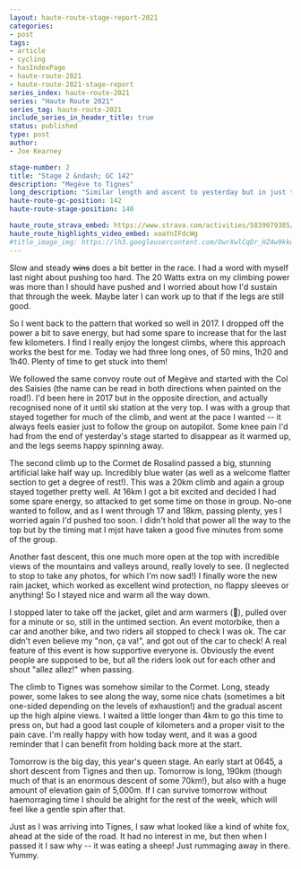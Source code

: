 ```yaml
---
layout: haute-route-stage-report-2021
categories:
- post
tags:
- article
- cycling
- hasIndexPage
- haute-route-2021
- haute-route-2021-stage-report
series_index: haute-route-2021
series: "Haute Route 2021"
series_tag: haute-route-2021
include_series_in_header_title: true
status: published
type: post
author:
- Joe Kearney

stage-number: 2
title: "Stage 2 &ndash; GC 142"
description: "Megève to Tignes"
long_description: "Similar length and ascent to yesterday but in just three long climbs."
haute-route-gc-position: 142
haute-route-stage-position: 140

haute_route_strava_embed: https://www.strava.com/activities/5839079385/embed/f83c7909f2eea00a503f456b7f50359d422ec5ac
haute_route_highlights_video_embed: xoaYnIFdcWg
#title_image_img: https://lh3.googleusercontent.com/OwrXwlCqDr_HZ4w9kkw6RF0tiRyChtNTL_z1ESwAVF11m9n6VQGi6-wn054tPEcx0XSmD3EDXcT8Wo1ZWBXZcJSOTGzI7Ut2C4-vPuwR2oWRAish0JsxNDQvRnHWw8kM1yfnD13pjz8=w960-h540
---
```


<!--(More photos [here](https://photos.app.goo.gl/fCKj5x7T1g6v16CU9))-->

Slow and steady ~~wins~~ does a bit better in the race. I had a word with myself last night about pushing too hard. The 20 Watts extra on my climbing power was more than I should have pushed and I worried about how I'd sustain that through the week. Maybe later I can work up to that if the legs are still good.

So I went back to the pattern that worked so well in 2017. I dropped off the power a bit to save energy, but had some spare to increase that for the last few kilometers. I find I really enjoy the longest climbs, where this approach works the best for me. Today we had three long ones, of 50 mins, 1h20 and 1h40. Plenty of time to get stuck into them!

We followed the same convoy route out of Megève and started with the Col des Saisies (the name can be read in both directions when painted on the road!). I'd been here in 2017 but in the opposite direction, and actually recognised none of it until ski station at the very top. I was with a group that stayed together for much of the climb, and went at the pace I wanted -- it always feels easier just to follow the group on autopilot. Some knee pain I'd had from the end of yesterday's stage started to disappear as it warmed up, and the legs seems happy spinning away.

The second climb up to the Cormet de Rosalind passed a big, stunning artificial lake half way up. Incredibly blue water (as well as a welcome flatter section to get a degree of rest!). This was a 20km climb and again a group stayed together pretty well. At 16km I got a bit excited and decided I had some spare energy, so attacked to get some time on those in group. No-one wanted to follow, and as I went through 17 and 18km, passing plenty, yes I worried again I'd pushed too soon. I didn't hold that power all the way to the top but by the timing mat I mjst have taken a good five minutes from some of the group.

Another fast descent, this one much more open at the top with incredible views of the mountains and valleys around, really lovely to see. (I neglected to stop to take any photos, for which I'm now sad!) I finally wore the new rain jacket, which worked as excellent wind protection, no flappy sleeves or anything! So I stayed nice and warm all the way down.

I stopped later to take off the jacket, gilet and arm warmers (🥵), pulled over for a minute or so, still in the untimed section. An event motorbike, then a car and another bike, and two riders all stopped to check I was ok. The car didn't even believe my "non, ça va!", and got out of the car to check! A real feature of this event is how supportive everyone is. Obviously the event people are supposed to be, but all the riders look out for each other and shout "allez allez!" when passing.

The climb to Tignes was somehow similar to the Cormet. Long, steady power, some lakes to see along the way, some nice chats (sometimes a bit one-sided depending on the levels of exhaustion!) and the gradual ascent up the high alpine views. I waited a little longer than 4km to go this time to press on, but had a good last couple of kilometers and a proper visit to the pain cave. I'm really happy with how today went, and it was a good reminder that I can benefit from holding back more at the start.

Tomorrow is the big day, this year's queen stage. An early start at 0645, a short descent from Tignes and then up. Tomorrow is long, 190km (though much of that is an enormous descent of some 70km!), but also with a huge amount of elevation gain of 5,000m. If I can survive tomorrow without haemorraging time I should be alright for the rest of the week, which will feel like a gentle spin after that.

Just as I was arriving into Tignes, I saw what looked like a kind of white fox, ahead at the side of the road. It had no interest in me, but then when I passed it I saw why -- it was eating a sheep! Just rummaging away in there. Yummy.
